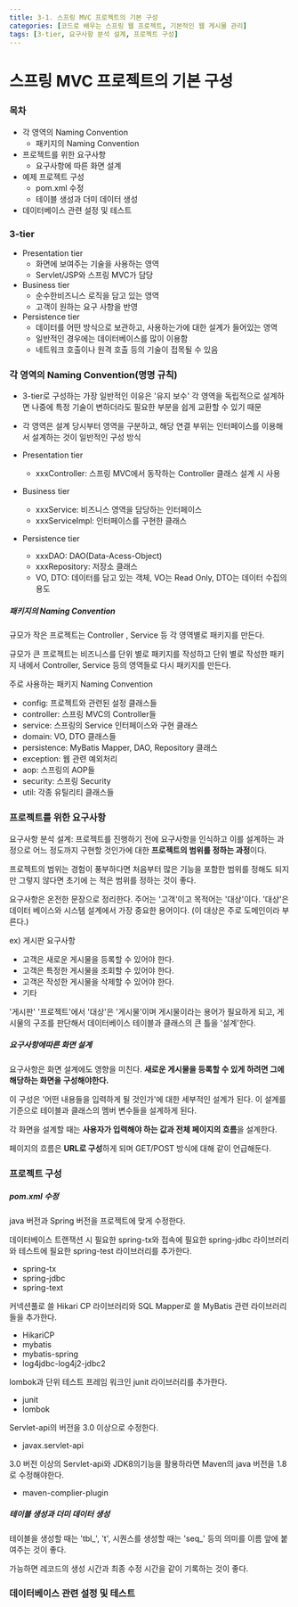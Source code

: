 ```yaml
---
title: 3-1. 스프링 MVC 프로젝트의 기본 구성
categories: [코드로 배우는 스프링 웹 프로젝트, 기본적인 웹 게시물 관리]
tags: [3-tier, 요구사항 분석 설계, 프로젝트 구성]
---
```




# 스프링 MVC 프로젝트의 기본 구성

### 목차

* 각 영역의 Naming Convention
  * 패키지의 Naming Convention
* 프로젝트를 위한 요구사항
  * 요구사항에 따른 화면 설계
* 예제 프로젝트 구성
  * pom.xml 수정
  * 테이블 생성과 더미 데이터 생성
* 데이터베이스 관련 설정 및 테스트



### 3-tier

* Presentation tier
  * 화면에 보여주는 기술을 사용하는 영역
  * Servlet/JSP와 스프링 MVC가 담당
* Business tier
  * 순수한비즈니스 로직을 담고 있는 영역
  * 고객이 원하는 요구 사항을 반영
* Persistence tier
  * 데이터를 어떤 방식으로 보관하고, 사용하는가에 대한 설계가 들어있는 영역
  * 일반적인 경우에는 데이터베이스를 많이 이용함
  * 네트워크 호출이나 원격 호출 등의 기술이 접목될 수 있음



### 각 영역의 Naming Convention(명명 규칙)

* 3-tier로 구성하는 가장 일반적인 이유은 '유지 보수' 각 영역을 독립적으로 설계하면 나중에 특정 기술이 변하더라도 필요한 부분을 쉽게 교환할 수 있기 때문
* 각 영역은 설계 당시부터 영역을 구분하고, 해당 연결 부위는 인터페이스를 이용해서 설계하는 것이 일반적인 구성 방식

* Presentation tier
  * xxxController: 스프링 MVC에서 동작하는 Controller 클래스 설계 시 사용
* Business tier
  * xxxService: 비즈니스 영역을 담당하는 인터페이스
  * xxxServiceImpl: 인터페이스를 구현한 클래스
* Persistence tier
  * xxxDAO: DAO(Data-Acess-Object)
  * xxxRepository: 저장소 클래스
  * VO, DTO: 데이터를 담고 있는 객체, VO는 Read Only, DTO는 데이터 수집의 용도



##### 패키지의 Naming Convention

규모가 작은 프로젝트는 Controller , Service 등 각 영역별로 패키지를 만든다.

규모가 큰 프로젝트는 비즈니스를 단위 별로 패키지를 작성하고 단위 별로 작성한 패키지 내에서 Controller, Service 등의 영역들로 다시 패키지를 만든다.



주로 사용하는 패키지 Naming Convention

* config: 프로젝트와 관련된 설정 클래스들
* controller: 스프링 MVC의 Controller들
* service: 스프링의 Service 인터페이스와 구현 클래스
* domain: VO, DTO 클래스들
* persistence: MyBatis Mapper, DAO, Repository 클래스
* exception: 웹 관련 예외처리
* aop: 스프링의 AOP들
* security: 스프링 Security
* util: 각종 유틸리티 클래스들



### 프로젝트를 위한 요구사항

요구사항 분석 설계: 프로젝트를 진행하기 전에 요구사항을 인식하고 이를 설계하는 과정으로 어느 정도까지 구현할 것인가에 대한 **프로젝트의 범위를 정하는 과정**이다.

프로젝트의 범위는 경험이 풍부하다면 처음부터 많은 기능을 포함한 범위를 정해도 되지만 그렇지 않다면 초기에 는 적은 범위를 정하는 것이 좋다.

요구사항은 온전한 문장으로 정리한다. 주어는 '고객'이고 목적어는 '대상'이다.
'대상'은 데이터 베이스와 시스템 설계에서 가장 중요한 용어이다. (이 대상은 주로 도메인이라 부른다.)

ex) 게시판 요구사항

* 고객은 새로운 게시물을 등록할 수 있어야 한다.
* 고객은 특정한 게시물을 조회할 수 있어야 한다.
* 고객은 작성한 게시물을 삭제할 수 있어야 한다.
* 기타

'게시판' '프로젝트'에서 '대상'은 '게시물'이며 게시물이라는 용어가 필요하게 되고, 게시물의 구조를 판단해서 데이터베이스 테이블과 클래스의 큰 틀을 '설계'한다.



##### 요구사항에따른 화면 설계

요구사항은 화면 설계에도 영향을 미친다. **새로운 게시물을 등록할 수 있게 하려면 그에 해당하는 화면을 구성해야한다.**

이 구성은 '어떤 내용들을 입력하게 될 것인가'에 대한 세부적인 설계가 된다. 이 설계를 기준으로 테이블과 클래스의 멤버 변수들을 설계하게 된다.

각 화면을 설계할 때는 **사용자가 입력해야 하는 값과 전체 페이지의 흐름**을 설계한다.

페이지의 흐름은 **URL로 구성**하게 되며 GET/POST 방식에 대해 같이 언급해둔다.



### 프로젝트 구성

##### pom.xml 수정

java 버전과 Spring 버전을 프로젝트에 맞게 수정한다.

데이터베이스 트랜잭션 시 필요한 spring-tx와 접속에 필요한 spring-jdbc 라이브러리와 
테스트에 필요한 spring-test 라이브러리를 추가한다.

* spring-tx
* spring-jdbc
* spring-text

커넥션풀로 쓸 Hikari CP 라이브러리와 SQL Mapper로 쓸 MyBatis 관련 라이브러리들을 추가한다.

* HikariCP
* mybatis
* mybatis-spring
* log4jdbc-log4j2-jdbc2

lombok과 단위 테스트 프레임 워크인 junit 라이브러리를 추가한다.

* junit
* lombok

Servlet-api의 버전을 3.0 이상으로 수정한다.

* javax.servlet-api

3.0 버전 이상의 Servlet-api와 JDK8의기능을 활용하라면 Maven의 java 버전을 1.8로 수정해야한다.

* maven-complier-plugin



##### 테이블 생성과 더미 데이터 생성

테이블을 생성할 때는 'tbl_', 't', 시퀀스를 생성할 때는 'seq\_' 등의 의미를 이름 앞에 붙여주는 것이 좋다.

가능하면 레코드의 생성 시간과 최종 수정 시간을 같이 기록하는 것이 좋다.



### 데이터베이스 관련 설정 및 테스트



